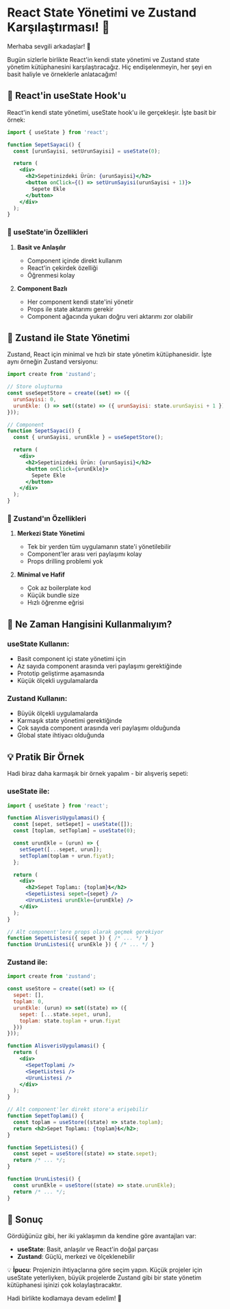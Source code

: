 # React State Yönetimi ve Zustand Karşılaştırması! 🎯

Merhaba sevgili arkadaşlar! 👋

Bugün sizlerle birlikte React'in kendi state yönetimi ve Zustand state yönetim kütüphanesini karşılaştıracağız. Hiç endişelenmeyin, her şeyi en basit haliyle ve örneklerle anlatacağım!

## 🌟 React'in useState Hook'u

React'in kendi state yönetimi, useState hook'u ile gerçekleşir. İşte basit bir örnek:

```jsx
import { useState } from 'react';

function SepetSayaci() {
  const [urunSayisi, setUrunSayisi] = useState(0);

  return (
    <div>
      <h2>Sepetinizdeki Ürün: {urunSayisi}</h2>
      <button onClick={() => setUrunSayisi(urunSayisi + 1)}>
        Sepete Ekle
      </button>
    </div>
  );
}
```

### 📝 useState'in Özellikleri

1. **Basit ve Anlaşılır**
   - Component içinde direkt kullanım
   - React'in çekirdek özelliği
   - Öğrenmesi kolay

2. **Component Bazlı**
   - Her component kendi state'ini yönetir
   - Props ile state aktarımı gerekir
   - Component ağacında yukarı doğru veri aktarımı zor olabilir

## 🚀 Zustand ile State Yönetimi

Zustand, React için minimal ve hızlı bir state yönetim kütüphanesidir. İşte aynı örneğin Zustand versiyonu:

```jsx
import create from 'zustand';

// Store oluşturma
const useSepetStore = create((set) => ({
  urunSayisi: 0,
  urunEkle: () => set((state) => ({ urunSayisi: state.urunSayisi + 1 })),
}));

// Component
function SepetSayaci() {
  const { urunSayisi, urunEkle } = useSepetStore();

  return (
    <div>
      <h2>Sepetinizdeki Ürün: {urunSayisi}</h2>
      <button onClick={urunEkle}>
        Sepete Ekle
      </button>
    </div>
  );
}
```

### 🎯 Zustand'ın Özellikleri

1. **Merkezi State Yönetimi**
   - Tek bir yerden tüm uygulamanın state'i yönetilebilir
   - Component'ler arası veri paylaşımı kolay
   - Props drilling problemi yok

2. **Minimal ve Hafif**
   - Çok az boilerplate kod
   - Küçük bundle size
   - Hızlı öğrenme eğrisi

## 🤔 Ne Zaman Hangisini Kullanmalıyım?

### useState Kullanın:
- Basit component içi state yönetimi için
- Az sayıda component arasında veri paylaşımı gerektiğinde
- Prototip geliştirme aşamasında
- Küçük ölçekli uygulamalarda

### Zustand Kullanın:
- Büyük ölçekli uygulamalarda
- Karmaşık state yönetimi gerektiğinde
- Çok sayıda component arasında veri paylaşımı olduğunda
- Global state ihtiyacı olduğunda

## 💡 Pratik Bir Örnek

Hadi biraz daha karmaşık bir örnek yapalım - bir alışveriş sepeti:

### useState ile:
```jsx
import { useState } from 'react';

function AlisverisUygulamasi() {
  const [sepet, setSepet] = useState([]);
  const [toplam, setToplam] = useState(0);

  const urunEkle = (urun) => {
    setSepet([...sepet, urun]);
    setToplam(toplam + urun.fiyat);
  };

  return (
    <div>
      <h2>Sepet Toplamı: {toplam}₺</h2>
      <SepetListesi sepet={sepet} />
      <UrunListesi urunEkle={urunEkle} />
    </div>
  );
}

// Alt component'lere props olarak geçmek gerekiyor
function SepetListesi({ sepet }) { /* ... */ }
function UrunListesi({ urunEkle }) { /* ... */ }
```

### Zustand ile:
```jsx
import create from 'zustand';

const useStore = create((set) => ({
  sepet: [],
  toplam: 0,
  urunEkle: (urun) => set((state) => ({
    sepet: [...state.sepet, urun],
    toplam: state.toplam + urun.fiyat
  }))
}));

function AlisverisUygulamasi() {
  return (
    <div>
      <SepetToplami />
      <SepetListesi />
      <UrunListesi />
    </div>
  );
}

// Alt component'ler direkt store'a erişebilir
function SepetToplami() {
  const toplam = useStore((state) => state.toplam);
  return <h2>Sepet Toplamı: {toplam}₺</h2>;
}

function SepetListesi() {
  const sepet = useStore((state) => state.sepet);
  return /* ... */;
}

function UrunListesi() {
  const urunEkle = useStore((state) => state.urunEkle);
  return /* ... */;
}
```

## 🎉 Sonuç

Gördüğünüz gibi, her iki yaklaşımın da kendine göre avantajları var:

- **useState**: Basit, anlaşılır ve React'in doğal parçası
- **Zustand**: Güçlü, merkezi ve ölçeklenebilir

💡 **İpucu**: Projenizin ihtiyaçlarına göre seçim yapın. Küçük projeler için useState yeterliyken, büyük projelerde Zustand gibi bir state yönetim kütüphanesi işinizi çok kolaylaştıracaktır.

Hadi birlikte kodlamaya devam edelim! 🚀